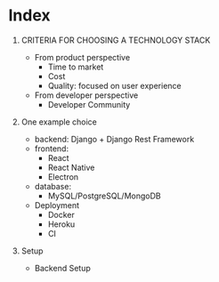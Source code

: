 # Index

1. CRITERIA FOR CHOOSING A TECHNOLOGY STACK
    - From product perspective
        - Time to market
        - Cost
        - Quality: focused on user experience
    - From developer perspective
        - Developer Community

2. One example choice
    - backend: Django + Django Rest Framework
    - frontend:
        - React
        - React Native
        - Electron
    - database:
        - MySQL/PostgreSQL/MongoDB
    - Deployment
        - Docker
        - Heroku
        - CI

3. Setup
    - Backend Setup